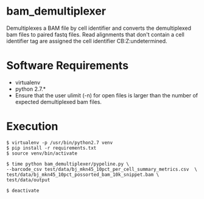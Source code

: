 # bam_demultiplexer

Demultiplexes a BAM file by cell identifier and converts the demultiplexed bam files to paired fastq files. Read alignments that don't contain a cell identifier tag are assigned the cell identifier CB:Z:undetermined.

# Software Requirements
- virtualenv
- python 2.7.*
- Ensure that the user ulimit (-n) for open files is larger than the number of expected demultiplexed bam files. 


# Execution
```
$ virtualenv -p /usr/bin/python2.7 venv
$ pip install -r requirements.txt
$ source venv/bin/activate

$ time python bam_demultiplexer/pypeline.py \
--barcode_csv test/data/bj_mkn45_10pct_per_cell_summary_metrics.csv  \
test/data/bj_mkn45_10pct_possorted_bam_10k_snippet.bam \
test/data/output

$ deactivate
```
